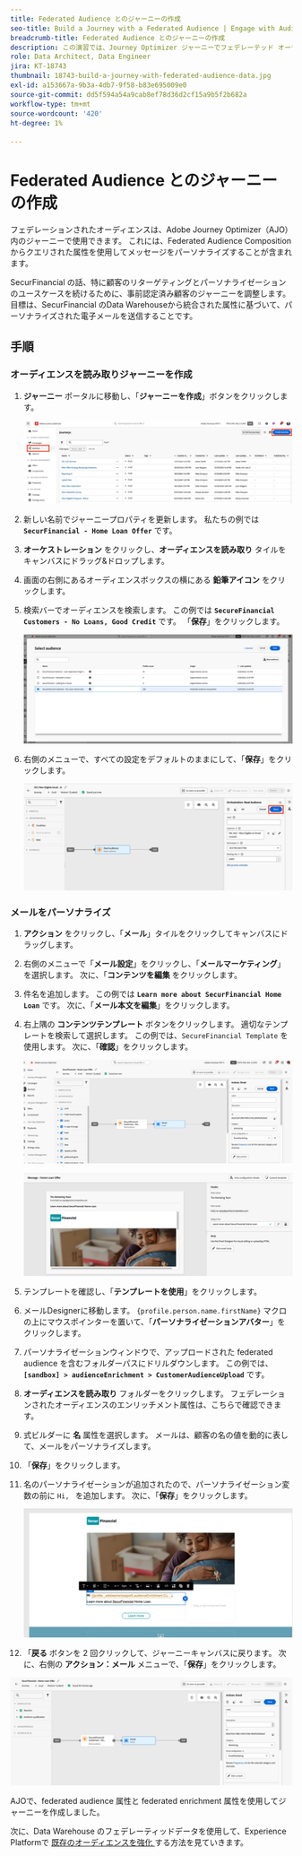 ```yaml
---
title: Federated Audience とのジャーニーの作成
seo-title: Build a Journey with a Federated Audience | Engage with Audiences from your Data Warehouse using Federated Audience Composition
breadcrumb-title: Federated Audience とのジャーニーの作成
description: この演習では、Journey Optimizer ジャーニーでフェデレーテッド オーディエンスを使用します。
role: Data Architect, Data Engineer
jira: KT-18743
thumbnail: 18743-build-a-journey-with-federated-audience-data.jpg
exl-id: a153667a-9b3a-4db7-9f58-b83e695009e0
source-git-commit: dd5f594a54a9cab8ef78d36d2cf15a9b5f2b682a
workflow-type: tm+mt
source-wordcount: '420'
ht-degree: 1%

---
```


# Federated Audience とのジャーニーの作成

フェデレーションされたオーディエンスは、Adobe Journey Optimizer（AJO）内のジャーニーで使用できます。 これには、Federated Audience Composition からクエリされた属性を使用してメッセージをパーソナライズすることが含まれます。

SecurFinancial の話、特に顧客のリターゲティングとパーソナライゼーションのユースケースを続けるために、事前認定済み顧客のジャーニーを調整します。 目標は、SecurFinancial のData Warehouseから統合された属性に基づいて、パーソナライズされた電子メールを送信することです。

## 手順

### オーディエンスを読み取りジャーニーを作成

1. **ジャーニー** ポータルに移動し、「**ジャーニーを作成**」ボタンをクリックします。

   ![ ジャーニーの作成 ](assets/create-journey.png)

2. 新しい名前でジャーニープロパティを更新します。 私たちの例では **`SecurFinancial - Home Loan Offer`** です。

3. **オーケストレーション** をクリックし、**オーディエンスを読み取り** タイルをキャンバスにドラッグ&amp;ドロップします。

4. 画面の右側にあるオーディエンスボックスの横にある **鉛筆アイコン** をクリックします。

5. 検索バーでオーディエンスを検索します。 この例では **`SecureFinancial Customers - No Loans, Good Credit`** です。 「**保存**」をクリックします。

   ![ ジャーニーの作成 ](assets/select-audience.png)

6. 右側のメニューで、すべての設定をデフォルトのままにして、「**保存**」をクリックします。

   ![save-audience-settings](assets/save-audience-settings.png)

### メールをパーソナライズ

1. **アクション** をクリックし、「**メール**」タイルをクリックしてキャンバスにドラッグします。

2. 右側のメニューで「**メール設定**」をクリックし、「**メールマーケティング**」を選択します。 次に、「**コンテンツを編集** をクリックします。

3. 件名を追加します。 この例では **`Learn more about SecurFinancial Home Loan`** です。 次に、「**メール本文を編集**」をクリックします。

4. 右上隅の **コンテンツテンプレート** ボタンをクリックします。 適切なテンプレートを検索して選択します。 この例では、`SecureFinancial Template` を使用します。 次に、「**確認**」をクリックします。

   ![journey-email-config](assets/journey-email-config.png)

   ![journey-email-confirm](assets/journey-email-confirm.png)

5. テンプレートを確認し、「**テンプレートを使用**」をクリックします。

6. メールDesignerに移動します。 `{profile.person.name.firstName}` マクロの上にマウスポインターを置いて、「**パーソナライゼーションアバター**」をクリックします。

7. パーソナライゼーションウィンドウで、アップロードされた federated audience を含むフォルダーパスにドリルダウンします。 この例では、**`[sandbox] > audienceEnrichment > CustomerAudienceUpload`** です。

8. **オーディエンスを読み取り** フォルダーをクリックします。 フェデレーションされたオーディエンスのエンリッチメント属性は、こちらで確認できます。

9. 式ビルダーに **名** 属性を選択します。 メールは、顧客の名の値を動的に表して、メールをパーソナライズします。

10. 「**保存**」をクリックします。

11. 名のパーソナライゼーションが追加されたので、パーソナライゼーション変数の前に `Hi, ` を追加します。 次に、「**保存**」をクリックします。

    ![journey-email-save](assets/journey-email-save.png)

12. 「**戻る** ボタンを 2 回クリックして、ジャーニーキャンバスに戻ります。 次に、右側の **アクション：メール** メニューで、「**保存**」をクリックします。

   ![save-final-journey](assets/save-final-journey.png)

AJOで、federated audience 属性と federated enrichment 属性を使用してジャーニーを作成しました。

次に、Data Warehouse のフェデレーティッドデータを使用して、Experience Platformで [ 既存のオーディエンスを強化 ](federated-audience-composition.md) する方法を見ていきます。
